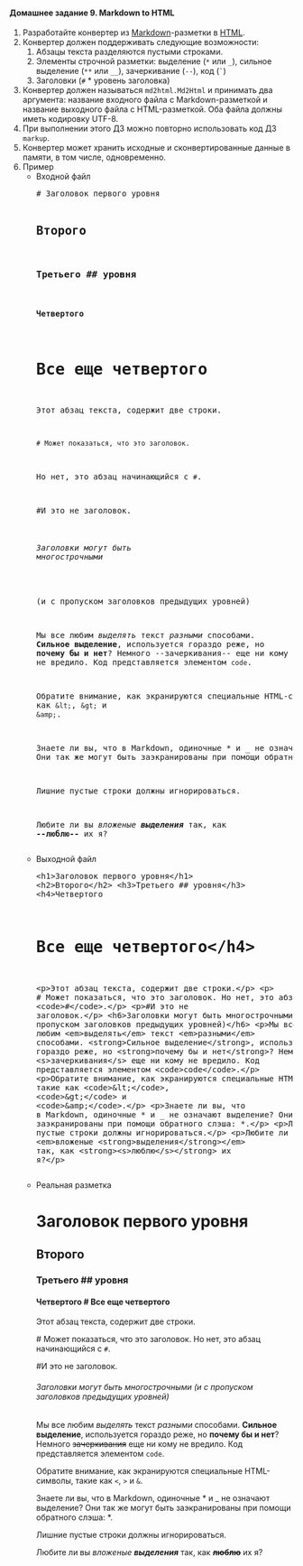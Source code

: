 </p><h4 id="md2html">Домашнее задание 9. Markdown to HTML</h4><ol><li>
            Разработайте конвертер из
            <a href="https://ru.wikipedia.org/wiki/Markdown">Markdown</a>-разметки
            в <a href="https://ru.wikipedia.org/wiki/HTML">HTML</a>.
        </li><li>
            Конвертер должен поддерживать следующие возможности:
            <ol><li>
                    Абзацы текста разделяются пустыми строками.
                </li><li>
                    Элементы строчной разметки:
                    выделение (<code>*</code> или <code>_</code>),
                    сильное выделение (<code>**</code> или <code>__</code>),
                    зачеркивание (<code>--</code>),
                    код (<code>`</code>)
                </li><li>
                    Заголовки (<code>#</code> * уровень заголовка)
                </li></ol></li><li>
            Конвертер должен называться <code>md2html.Md2Html</code> и
            принимать два аргумента: название входного файла
            с Markdown-разметкой и название выходного файла
            c HTML-разметкой. Оба файла должны иметь кодировку UTF-8.
        </li><li>
            При выполнении этого ДЗ можно повторно использовать код
            ДЗ <code>markup</code>.
        </li><li>
            Конвертер может хранить исходные и сконвертированные данные
            в памяти, в том числе, одновременно.
        </li><li>
            Пример
          <ul><li>
              Входной файл
            <pre>
# Заголовок первого уровня

## Второго

### Третьего ## уровня

#### Четвертого
# Все еще четвертого

Этот абзац текста,
содержит две строки.

    # Может показаться, что это заголовок.
Но нет, это абзац начинающийся с `#`.

#И это не заголовок.

###### Заголовки могут быть многострочными
(и с пропуском заголовков предыдущих уровней)

Мы все любим *выделять* текст _разными_ способами.
**Сильное выделение**, используется гораздо реже,
но __почему бы и нет__?
Немного --зачеркивания-- еще ни кому не вредило.
Код представляется элементом `code`.

Обратите внимание, как экранируются специальные
HTML-символы, такие как `&lt;`, `&gt;` и `&amp;`.

Знаете ли вы, что в Markdown, одиночные * и _
не означают выделение?
Они так же могут быть заэкранированы
при помощи обратного слэша: \*.



Лишние пустые строки должны игнорироваться.

Любите ли вы *вложеные __выделения__* так,
как __--люблю--__ их я?
            </pre></li><li>
            Выходной файл
            <pre>
&lt;h1&gt;Заголовок первого уровня&lt;/h1&gt;
&lt;h2&gt;Второго&lt;/h2&gt;
&lt;h3&gt;Третьего ## уровня&lt;/h3&gt;
&lt;h4&gt;Четвертого
# Все еще четвертого&lt;/h4&gt;
&lt;p&gt;Этот абзац текста,
содержит две строки.&lt;/p&gt;
&lt;p&gt;    # Может показаться, что это заголовок.
Но нет, это абзац начинающийся с &lt;code&gt;#&lt;/code&gt;.&lt;/p&gt;
&lt;p&gt;#И это не заголовок.&lt;/p&gt;
&lt;h6&gt;Заголовки могут быть многострочными
(и с пропуском заголовков предыдущих уровней)&lt;/h6&gt;
&lt;p&gt;Мы все любим &lt;em&gt;выделять&lt;/em&gt; текст &lt;em&gt;разными&lt;/em&gt; способами.
&lt;strong&gt;Сильное выделение&lt;/strong&gt;, используется гораздо реже,
но &lt;strong&gt;почему бы и нет&lt;/strong&gt;?
Немного &lt;s&gt;зачеркивания&lt;/s&gt; еще ни кому не вредило.
Код представляется элементом &lt;code&gt;code&lt;/code&gt;.&lt;/p&gt;
&lt;p&gt;Обратите внимание, как экранируются специальные
HTML-символы, такие как &lt;code&gt;&amp;lt;&lt;/code&gt;, &lt;code&gt;&amp;gt;&lt;/code&gt; и &lt;code&gt;&amp;amp;&lt;/code&gt;.&lt;/p&gt;
&lt;p&gt;Знаете ли вы, что в Markdown, одиночные * и _
не означают выделение?
Они так же могут быть заэкранированы
при помощи обратного слэша: *.&lt;/p&gt;
&lt;p&gt;Лишние пустые строки должны игнорироваться.&lt;/p&gt;
&lt;p&gt;Любите ли вы &lt;em&gt;вложеные &lt;strong&gt;выделения&lt;/strong&gt;&lt;/em&gt; так,
как &lt;strong&gt;&lt;s&gt;люблю&lt;/s&gt;&lt;/strong&gt; их я?&lt;/p&gt;
            </pre></li><li>
            Реальная разметка
<div class="no-toc"><h1 id="N66063">Заголовок первого уровня</h1><h2 id="N66065">Второго</h2><h3 id="N66067">Третьего ## уровня</h3><h4 id="N66069">Четвертого
# Все еще четвертого</h4><p>Этот абзац текста,
содержит две строки.</p><p>    # Может показаться, что это заголовок.
Но нет, это абзац начинающийся с <code>#</code>.</p><p>#И это не заголовок.</p><h6>Заголовки могут быть многострочными
(и с пропуском заголовков предыдущих уровней)</h6><p>Мы все любим <em>выделять</em> текст <em>разными</em> способами.
<strong>Сильное выделение</strong>, используется гораздо реже,
но <strong>почему бы и нет</strong>?
Немного <s>зачеркивания</s> еще ни кому не вредило.
Код представляется элементом <code>code</code>.</p><p>Обратите внимание, как экранируются специальные
HTML-символы, такие как <code>&lt;</code>, <code>&gt;</code> и <code>&amp;</code>.</p><p>Знаете ли вы, что в Markdown, одиночные * и _
не означают выделение?
Они так же могут быть заэкранированы
при помощи обратного слэша: *.</p><p>Лишние пустые строки должны игнорироваться.</p><p>Любите ли вы <em>вложеные <strong>выделения</strong></em> так,
как <strong><s>люблю</s></strong> их я?</p>
